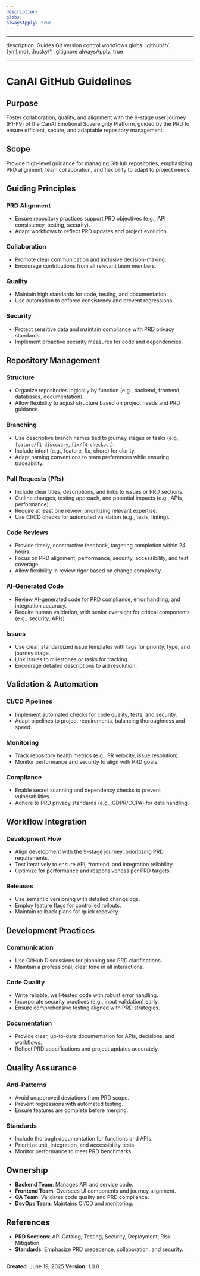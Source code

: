 ```yaml
---
description:
globs:
alwaysApply: true
---
```


---

description: Guides Git version control workflows globs: .github/\*_/_.{yml,md}, .husky/\*,
.gitignore alwaysApply: true

---

# CanAI GitHub Guidelines

## Purpose

Foster collaboration, quality, and alignment with the 9-stage user journey (F1-F9) of the CanAI
Emotional Sovereignty Platform, guided by the PRD to ensure efficient, secure, and adaptable
repository management.

## Scope

Provide high-level guidance for managing GitHub repositories, emphasizing PRD alignment, team
collaboration, and flexibility to adapt to project needs.

## Guiding Principles

### PRD Alignment

- Ensure repository practices support PRD objectives (e.g., API consistency, testing, security).
- Adapt workflows to reflect PRD updates and project evolution.

### Collaboration

- Promote clear communication and inclusive decision-making.
- Encourage contributions from all relevant team members.

### Quality

- Maintain high standards for code, testing, and documentation.
- Use automation to enforce consistency and prevent regressions.

### Security

- Protect sensitive data and maintain compliance with PRD privacy standards.
- Implement proactive security measures for code and dependencies.

## Repository Management

### Structure

- Organize repositories logically by function (e.g., backend, frontend, databases, documentation).
- Allow flexibility to adjust structure based on project needs and PRD guidance.

### Branching

- Use descriptive branch names tied to journey stages or tasks (e.g., `feature/f1-discovery`,
  `fix/f4-checkout`).
- Include intent (e.g., feature, fix, chore) for clarity.
- Adapt naming conventions to team preferences while ensuring traceability.

### Pull Requests (PRs)

- Include clear titles, descriptions, and links to issues or PRD sections.
- Outline changes, testing approach, and potential impacts (e.g., APIs, performance).
- Require at least one review, prioritizing relevant expertise.
- Use CI/CD checks for automated validation (e.g., tests, linting).

### Code Reviews

- Provide timely, constructive feedback, targeting completion within 24 hours.
- Focus on PRD alignment, performance, security, accessibility, and test coverage.
- Allow flexibility in review rigor based on change complexity.

### AI-Generated Code

- Review AI-generated code for PRD compliance, error handling, and integration accuracy.
- Require human validation, with senior oversight for critical components (e.g., security, APIs).

### Issues

- Use clear, standardized issue templates with tags for priority, type, and journey stage.
- Link issues to milestones or tasks for tracking.
- Encourage detailed descriptions to aid resolution.

## Validation & Automation

### CI/CD Pipelines

- Implement automated checks for code quality, tests, and security.
- Adapt pipelines to project requirements, balancing thoroughness and speed.

### Monitoring

- Track repository health metrics (e.g., PR velocity, issue resolution).
- Monitor performance and security to align with PRD goals.

### Compliance

- Enable secret scanning and dependency checks to prevent vulnerabilities.
- Adhere to PRD privacy standards (e.g., GDPR/CCPA) for data handling.

## Workflow Integration

### Development Flow

- Align development with the 9-stage journey, prioritizing PRD requirements.
- Test iteratively to ensure API, frontend, and integration reliability.
- Optimize for performance and responsiveness per PRD targets.

### Releases

- Use semantic versioning with detailed changelogs.
- Employ feature flags for controlled rollouts.
- Maintain rollback plans for quick recovery.

## Development Practices

### Communication

- Use GitHub Discussions for planning and PRD clarifications.
- Maintain a professional, clear tone in all interactions.

### Code Quality

- Write reliable, well-tested code with robust error handling.
- Incorporate security practices (e.g., input validation) early.
- Ensure comprehensive testing aligned with PRD strategies.

### Documentation

- Provide clear, up-to-date documentation for APIs, decisions, and workflows.
- Reflect PRD specifications and project updates accurately.

## Quality Assurance

### Anti-Patterns

- Avoid unapproved deviations from PRD scope.
- Prevent regressions with automated testing.
- Ensure features are complete before merging.

### Standards

- Include thorough documentation for functions and APIs.
- Prioritize unit, integration, and accessibility tests.
- Monitor performance to meet PRD benchmarks.

## Ownership

- **Backend Team**: Manages API and service code.
- **Frontend Team**: Oversees UI components and journey alignment.
- **QA Team**: Validates code quality and PRD compliance.
- **DevOps Team**: Maintains CI/CD and monitoring.

## References

- **PRD Sections**: API Catalog, Testing, Security, Deployment, Risk Mitigation.
- **Standards**: Emphasize PRD precedence, collaboration, and security.

---

**Created**: June 19, 2025 **Version**: 1.0.0
